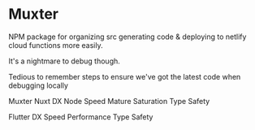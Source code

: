 # Muxter
NPM package for organizing src generating code & deploying to netlify cloud functions more easily.

It's a nightmare to debug though. 

Tedious to remember steps to ensure we've got the latest code when debugging locally




Muxter
Nuxt
DX
Node
Speed
Mature
Saturation
Type Safety

Flutter
DX
Speed
Performance
Type Safety
